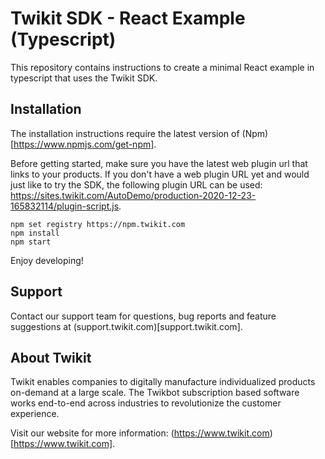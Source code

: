 # Twikit SDK - React Example (Typescript)

This repository contains instructions to create a minimal React example in typescript that uses the Twikit SDK.

## Installation
The installation instructions require the latest version of (Npm)[https://www.npmjs.com/get-npm].

Before getting started, make sure you have the latest web plugin url that links to your products. If you don't have a web plugin URL yet and would just like to try the SDK, the following plugin URL can be used: https://sites.twikit.com/AutoDemo/production-2020-12-23-165832114/plugin-script.js.

```
npm set registry https://npm.twikit.com
npm install
npm start
```

Enjoy developing!

## Support

Contact our support team for questions, bug reports and feature suggestions at (support.twikit.com)[support.twikit.com].

## About Twikit

Twikit enables companies to digitally manufacture individualized products on-demand at a large scale. The Twikbot subscription based software works end-to-end across industries to revolutionize the customer experience.

Visit our website for more information: (https://www.twikit.com)[https://www.twikit.com].
